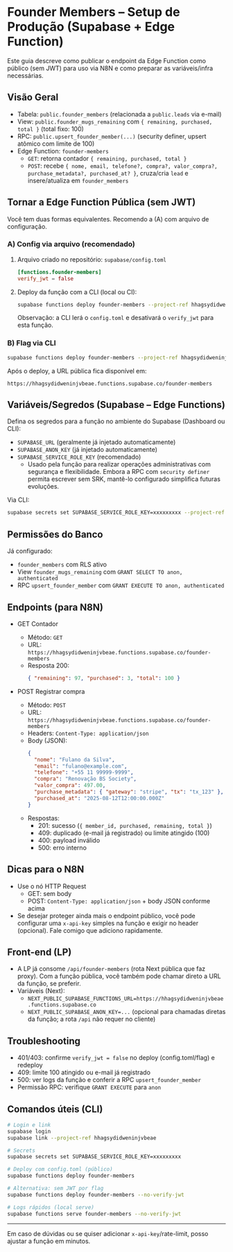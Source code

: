 # Founder Members – Setup de Produção (Supabase + Edge Function)

Este guia descreve como publicar o endpoint da Edge Function como público (sem JWT) para uso via N8N e como preparar as variáveis/infra necessárias.

## Visão Geral
- Tabela: `public.founder_members` (relacionada a `public.leads` via e-mail)
- View: `public.founder_mugs_remaining` com `{ remaining, purchased, total }` (total fixo: 100)
- RPC: `public.upsert_founder_member(...)` (security definer, upsert atômico com limite de 100)
- Edge Function: `founder-members`
  - `GET`: retorna contador `{ remaining, purchased, total }`
  - `POST`: recebe `{ nome, email, telefone?, compra?, valor_compra?, purchase_metadata?, purchased_at? }`, cruza/cria `lead` e insere/atualiza em `founder_members`

## Tornar a Edge Function Pública (sem JWT)
Você tem duas formas equivalentes. Recomendo a (A) com arquivo de configuração.

### A) Config via arquivo (recomendado)
1. Arquivo criado no repositório: `supabase/config.toml`
   ```toml
   [functions.founder-members]
   verify_jwt = false
   ```
2. Deploy da função com a CLI (local ou CI):
   ```bash
   supabase functions deploy founder-members --project-ref hhagsydidweninjvbeae
   ```
   Observação: a CLI lerá o `config.toml` e desativará o `verify_jwt` para esta função.

### B) Flag via CLI
```bash
supabase functions deploy founder-members --project-ref hhagsydidweninjvbeae --no-verify-jwt
```

Após o deploy, a URL pública fica disponível em:
```
https://hhagsydidweninjvbeae.functions.supabase.co/founder-members
```

## Variáveis/Segredos (Supabase – Edge Functions)
Defina os segredos para a função no ambiente do Supabase (Dashboard ou CLI):
- `SUPABASE_URL` (geralmente já injetado automaticamente)
- `SUPABASE_ANON_KEY` (já injetado automaticamente)
- `SUPABASE_SERVICE_ROLE_KEY` (recomendado)
  - Usado pela função para realizar operações administrativas com segurança e flexibilidade. Embora a RPC com `security definer` permita escrever sem SRK, mantê-lo configurado simplifica futuras evoluções.

Via CLI:
```bash
supabase secrets set SUPABASE_SERVICE_ROLE_KEY=xxxxxxxxx --project-ref hhagsydidweninjvbeae
```

## Permissões do Banco
Já configurado:
- `founder_members` com RLS ativo
- View `founder_mugs_remaining` com `GRANT SELECT TO anon, authenticated`
- RPC `upsert_founder_member` com `GRANT EXECUTE TO anon, authenticated`

## Endpoints (para N8N)
- GET Contador
  - Método: `GET`
  - URL: `https://hhagsydidweninjvbeae.functions.supabase.co/founder-members`
  - Resposta 200:
    ```json
    { "remaining": 97, "purchased": 3, "total": 100 }
    ```

- POST Registrar compra
  - Método: `POST`
  - URL: `https://hhagsydidweninjvbeae.functions.supabase.co/founder-members`
  - Headers: `Content-Type: application/json`
  - Body (JSON):
    ```json
    {
      "nome": "Fulano da Silva",
      "email": "fulano@example.com",
      "telefone": "+55 11 99999-9999",
      "compra": "Renovação BS Society",
      "valor_compra": 497.00,
      "purchase_metadata": { "gateway": "stripe", "tx": "tx_123" },
      "purchased_at": "2025-08-12T12:00:00.000Z"
    }
    ```
  - Respostas:
    - 201: sucesso (`{ member_id, purchased, remaining, total }`)
    - 409: duplicado (e-mail já registrado) ou limite atingido (100)
    - 400: payload inválido
    - 500: erro interno

## Dicas para o N8N
- Use o nó HTTP Request
  - GET: sem body
  - POST: `Content-Type: application/json` + body JSON conforme acima
- Se desejar proteger ainda mais o endpoint público, você pode configurar uma `x-api-key` simples na função e exigir no header (opcional). Fale comigo que adiciono rapidamente.

## Front-end (LP)
- A LP já consome `/api/founder-members` (rota Next pública que faz proxy). Com a função pública, você também pode chamar direto a URL da função, se preferir.
- Variáveis (Next):
  - `NEXT_PUBLIC_SUPABASE_FUNCTIONS_URL=https://hhagsydidweninjvbeae.functions.supabase.co`
  - `NEXT_PUBLIC_SUPABASE_ANON_KEY=...` (opcional para chamadas diretas da função; a rota `/api` não requer no cliente)

## Troubleshooting
- 401/403: confirme `verify_jwt = false` no deploy (config.toml/flag) e redeploy
- 409: limite 100 atingido ou e-mail já registrado
- 500: ver logs da função e conferir a RPC `upsert_founder_member`
- Permissão RPC: verifique `GRANT EXECUTE` para `anon`

## Comandos úteis (CLI)
```bash
# Login e link
supabase login
supabase link --project-ref hhagsydidweninjvbeae

# Secrets
supabase secrets set SUPABASE_SERVICE_ROLE_KEY=xxxxxxxxx

# Deploy com config.toml (público)
supabase functions deploy founder-members

# Alternativa: sem JWT por flag
supabase functions deploy founder-members --no-verify-jwt

# Logs rápidos (local serve)
supabase functions serve founder-members --no-verify-jwt
```

---
Em caso de dúvidas ou se quiser adicionar `x-api-key`/rate-limit, posso ajustar a função em minutos.
